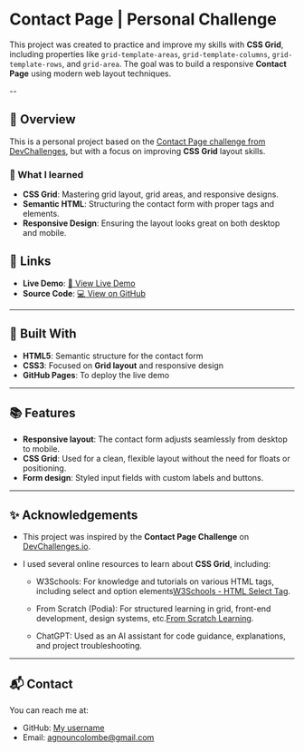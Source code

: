 # Contact Page | Personal Challenge

This project was created to practice and improve my skills with **CSS Grid**, including properties like `grid-template-areas`, `grid-template-columns`, `grid-template-rows`, and `grid-area`. The goal was to build a responsive **Contact Page** using modern web layout techniques.

--

## 📝 Overview

This is a personal project based on the [Contact Page challenge from DevChallenges](https://devchallenges.io/challenge/contact-page), but with a focus on improving **CSS Grid** layout skills.

### 🎯 What I learned

- **CSS Grid**: Mastering grid layout, grid areas, and responsive designs.
- **Semantic HTML**: Structuring the contact form with proper tags and elements.
- **Responsive Design**: Ensuring the layout looks great on both desktop and mobile.

## 🔗 Links

- **Live Demo**: [🔗 View Live Demo](https://colombeagnoun.github.io/Contact-page/)
- **Source Code**: [💻 View on GitHub](https://github.com/ColombeAGNOUN/Contact-page.git)

---

## 🔨 Built With

- **HTML5**: Semantic structure for the contact form
- **CSS3**: Focused on **Grid layout** and responsive design
- **GitHub Pages**: To deploy the live demo

---

## 📚 Features

- **Responsive layout**: The contact form adjusts seamlessly from desktop to mobile.
- **CSS Grid**: Used for a clean, flexible layout without the need for floats or positioning.
- **Form design**: Styled input fields with custom labels and buttons.

---

## ✨ Acknowledgements

- This project was inspired by the **Contact Page Challenge** on [DevChallenges.io](https://devchallenges.io).
- I used several online resources to learn about **CSS Grid**, including:

  - W3Schools: For knowledge and tutorials on various HTML tags, including select and option elements[W3Schools - HTML Select Tag](https://www.w3schools.com/tags/tag_select.asp).

  - From Scratch (Podia): For structured learning in grid, front-end development, design systems, etc.[From Scratch Learning](https://fromscratch.podia.com/).

  - ChatGPT: Used as an AI assistant for code guidance, explanations, and project troubleshooting.

---

## 📬 Contact

You can reach me at:

- GitHub: [My username](https://github.com/ColombeAGNOUN)
- Email: agnouncolombe@gmail.com
